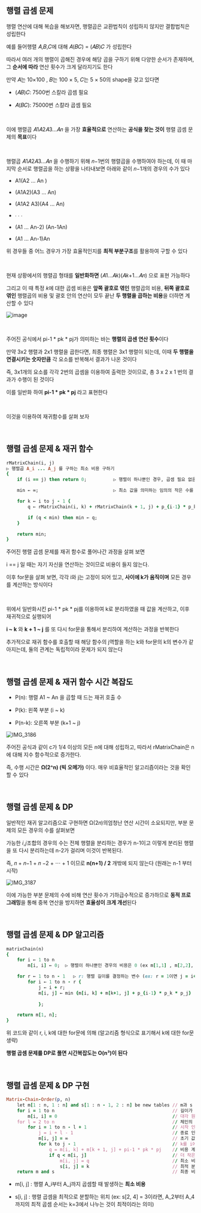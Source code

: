 ## 행렬 곱셈 문제 

행렬 연산에 대해 복습을 해보자면, 행렬곱은 교환법칙이 성립하지 않지만 결합법칙은 성립한다

예를 들어행렬 𝐴,𝐵,𝐶에 대해 𝐴(𝐵𝐶) = (𝐴𝐵)𝐶 가 성립한다 

따라서 여러 개의 행렬이 곱해진 경우에 해당 곱을 구하기 위해 다양한 순서가 존재하며, 그 **순서에 따라** 연산 횟수가 크게 달라지기도 한다

만약 𝐴는 10×100 , 𝐵는 100 × 5, 𝐶는 5 × 50의 shape을 갖고 있다면

- (𝐴𝐵)𝐶: 7500번 스칼라 곱셈 필요

- 𝐴(𝐵𝐶): 75000번 스칼라 곱셈 필요

<br/>

이에 행렬곱 𝐴1𝐴2𝐴3…𝐴𝑛 을 가장 **효율적으로** 연산하는 **공식을 찾는 것이** 행렬 곱셈 문제의 **목표**이다

<br/>

행렬곱 𝐴1𝐴2𝐴3…𝐴𝑛 을 수행하기 위해 𝑛−1번의 행렬곱을 수행하여야 하는데, 이 때 마지막 순서로 행렬곱을 하는 상황을 나타내보면 아래와 같이 𝑛−1개의 경우의 수가 있다

- A1(A2 … An )

- (A1A2)(A3 … An)

- (A1A2 A3)(A4 … An)

- ∙ ∙ ∙

- (A1 … An-2) (An-1An)

- (A1 … An-1)An

위 경우들 중 어느 경우가 가장 효율적인지를 **최적 부분구조**를 활용하여 구할 수 있다

<br/>

현재 상황에서의 행렬곱 형태를 **일반화하면** (𝐴1…𝐴𝑘)(𝐴𝑘+1…𝐴𝑛) 으로 표현 가능하다

그리고 이 때 특정 𝑘에 대한 곱셈 비용은 **앞쪽 괄호로 엮인** 행렬곱의 비용, **뒤쪽 괄호로 엮인** 행렬곱의 비용 및 괄호 안의 연산이 모두 끝난 **두 행렬을 곱하는 비용**을 더하면 계산할 수 있다

![image](https://github.com/user-attachments/assets/d28c2906-f615-4bb5-aef6-13aaa51f31b3)

<br/>

주어진 공식에서 pi-1 * pk * pj가 의미하는 바는 **행렬의 곱센 연산 횟수**이다

만약 3x2 행렬과 2x1 행렬을 곱한다면, 최종 행렬은 3x1 행렬이 되는데, 이때 **두 행렬을 연결시키는 숫자만큼** 각 요소를 반복해서 결과가 나온 것이다 

즉, 3x1개의 요소를 각각 2번의 곱셈을 이용하여 출력한 것이므로, 총 3 x 2 x 1 번의 결과가 수행이 된 것이다 

이를 일반화 하여 **pi-1 * pk * pj** 라고 표현한다

<br/>

이것을 이용하여 재귀함수를 살펴 보자 

<br/>

## 행렬 곱셈 문제 & 재귀 함수 

```ruby
rMatrixChain(i, j)
▷ 행렬곱 A_i ... A_j 를 구하는 최소 비용 구하기
{
    if (i == j) then return 0;          ▷ 행렬이 하나뿐인 경우, 곱셈 필요 없음 → 비용 0

    min ← ∞;                            ▷ 최소 값을 의미하는 임의의 작은 수를 의미

    for k ← i to j - 1 {
        q ← rMatrixChain(i, k) + rMatrixChain(k + 1, j) + p_{i-1} * p_k * p_j;   ▷ 두 부분의 최소 비용 + 최종 곱셈 비용

        if (q < min) then min ← q;
    }

    return min;
}
```

주어진 행렬 곱셈 문제를 재귀 함수로 풀어나간 과정을 살펴 보면 

i == j 일 때는 자기 자신을 연산하는 것이므로 비용이 들지 않는다.

이후 for문을 살펴 보면, 각각 i와 j는 고정이 되어 있고, **사이에 k가 움직이며** 모든 경우를 계산하는 방식이다 

<br/>

위에서 일반화시킨 pi-1 * pk * pj를 이용하여 k로 분리하였을 때 값을 계산하고, 이후 재귀적으로 실행되어 

**i ~ k** 와 **k + 1 ~ j** 를 또 다시 for문을 통해서 분리하여 계산하는 과정을 반복한다 

추가적으로 재귀 함수를 호출할 때 해당 함수의 j역할을 하는 k와 for문의 k의 변수가 같아지는데, 둘의 관계는 독립적이라 문제가 되지 않는다

<br/>

## 행렬 곱셈 문제 & 재귀 함수 시간 복잡도 

- P(n): 행렬 A1 ~ An 을 곱할 때 드는 재귀 호출 수

- P(k): 왼쪽 부분 (i ~ k)

- P(n-k): 오른쪽 부분 (k+1 ~ j)

![IMG_3186](https://github.com/user-attachments/assets/1054ca91-b85d-4062-b013-2e67cbed0486)

주어진 공식과 같이 c가 1/4 이상의 모든 n에 대해 성립하고, 따라서 rMatrixChain은 n에 대해 지수 함수적으로 증가한다.

즉, 수행 시간은 **Ω(2^n) (빅 오메가)** 이다. 매우 비효율적인 알고리즘이라는 것을 확인할 수 있다 

<br/>

## 행렬 곱셈 문제 & DP 

일반적인 재귀 알고리즘으로 구현하면 Ω(2𝑛)의엄청난 연산 시간이 소요되지만, 부분 문제의 모든 경우의 수를 살펴보면

가능한 𝑖,𝑗조합의 경우의 수는 전체 행렬을 분리하는 경우가 n-1이고 이렇게 분리된 행렬을 또 다시 분리하는데 n-2가 걸리며 이것이 반복된다.

즉, 𝑛 + 𝑛−1 + 𝑛 −2 + ⋯ + 1 이므로 **n(n+1) / 2** 개밖에 되지 않는다 (원래는 n-1 부터 시작)

![IMG_3187](https://github.com/user-attachments/assets/1df18125-b6e3-4823-b80c-1e7b6641b9c1)

이에 가능한 부분 문제의 수에 비해 연산 횟수가 기하급수적으로 증가하므로 **동적 프로그래밍**을 통해 중복 연산을 방지하면 **효율성이 크게 개선**된다

<br/>

## 행렬 곱셈 문제 & DP 알고리즘

```ruby
matrixChain(n)
{
    for i ← 1 to n
        m[i, i] ← 0;  ▷ 행렬이 하나뿐인 경우의 비용은 0 (ex m[1,1] , m[2,2], ...)

    for r ← 1 to n - 1   ▷ r: 행렬 길이를 결정하는 변수 (ex: r = 1이면 j = i+1이므로, m[i,j]는 길이가 2인 행렬의 비용을 계산 -> bottom up 방식으로 올라감)
        for i ← 1 to n - r {
            j ← i + r;
            m[i, j] ← min {m[i, k] + m[k+1, j] + p_{i-1} * p_k * p_j}
               
            };

    return m[1, n];
}
```

위 코드와 같이 r, i, k에 대한 for문에 의해 (알고리즘 형식으로 표기해서 k에 대한 for문 생략)

**행렬 곱셈 문제를 DP로 풀면 시간복잡도는 O(n³)이 된다** 

<br/>

## 행렬 곱셈 문제 & DP 구현

```ruby
Matrix-Chain-Order(p, n)
    let m[1 : n, 1 : n] and s[1 : n - 1, 2 : n] be new tables // m과 s 테이블을 초기화한다
    for i = 1 to n                                            // 길이가 1인 행렬 곱셈은 비용이 0이므로 초기화
        m[i, i] = 0                                           // 대각 원소를 0으로 설정
    for l = 2 to n                                            // 체인의 길이를 2부터 n까지 증가시킴
        for i = 1 to n - l + 1                                // 시작 인덱스 설정
            j = i + l - 1                                     // 종료 인덱스 설정
            m[i, j] = ∞                                       // 초기 값을 무한대로 설정
            for k to j - 1                                    // k를 i에서 j-1까지 순회
                q = m[i, k] + m[k + 1, j] + pi-1 * pk * pj    // 비용 계산: 두 부분의 비용 + 현재의 곱셈 비용
                if q < m[i, j]                                // 더 작은 비용이 발견되면
                    m[i, j] = q                               // 최소 비용 업데이트
                    s[i, j] = k                               // 최적 분할 지점 저장
    return m and s                                            // 최종 비용과 최적 분할 지점 테이블 반환
```

- m[i, j] :  행렬 A_i부터 A_j까지 곱셈할 때 발생하는 **최소 비용** 

- s[i, j] :  행렬 곱셈을 최적으로 분할하는 위치 (ex: s[2, 4] = 3이라면, A_2부터 A_4까지의 최적 곱셈 순서는 k=3에서 나누는 것이 최적이라는 의미)








































































